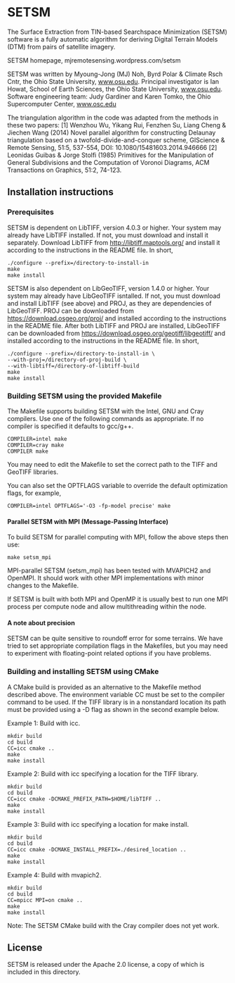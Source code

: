 # SETSM

The Surface Extraction from TIN-based Searchspace Minimization (SETSM) software
is a fully automatic algorithm for deriving Digital Terrain Models (DTM) from
pairs of satellite imagery.

SETSM homepage, mjremotesensing.wordpress.com/setsm

SETSM was written by Myoung-Jong (MJ) Noh, Byrd Polar & Climate Rsch Cntr, 
the Ohio State University, www.osu.edu.
Principal investigator is Ian Howat, School of Earth Sciences,
the Ohio State University, www.osu.edu.
Software engineering team:  Judy Gardiner and Karen Tomko, 
the Ohio Supercomputer Center, www.osc.edu

The triangulation algorithm in the code was adapted from the methods in these 
two papers:
[1] Wenzhou Wu, Yikang Rui, Fenzhen Su, Liang Cheng & Jiechen Wang (2014) 
Novel parallel algorithm for constructing Delaunay triangulation based on a
twofold-divide-and-conquer scheme, GIScience & Remote Sensing, 51:5, 537-554, DOI:
10.1080/15481603.2014.946666
[2] Leonidas Guibas & Jorge Stolfi (1985) Primitives for the Manipulation of 
General Subdivisions and the Computation of Voronoi Diagrams, ACM Transactions on 
Graphics, 51:2, 74-123.

## Installation instructions

### Prerequisites
SETSM is dependent on LibTIFF, version 4.0.3 or higher.  Your system may 
already have LibTIFF installed.  If not, you must download and install it 
separately.  Download LibTIFF from http://libtiff.maptools.org/ and install
it according to the instructions in the README file.  In short,
```
./configure --prefix=/directory-to-install-in
make
make install
```
SETSM is also dependent on LibGeoTIFF, version 1.4.0 or higher.  Your system
may already have LibGeoTIFF isntalled. If not, you must download and install
LibTIFF (see above) and PROJ, as they are dependencies of LibGeoTIFF.  PROJ
can be downloaded from https://download.osgeo.org/proj/ and installed according
to the instructions in the README file.  After both LibTIFF and PROJ are installed,
LibGeoTIFF can be downloaded from https://download.osgeo.org/geotiff/libgeotiff/
and installed according to the instructions in the README file. In short,
```
./configure --prefix=/directory-to-install-in \
--with-proj=/directory-of-proj-build \
--with-libtiff=/directory-of-libtiff-build
make
make install
```

### Building SETSM using the provided Makefile

The Makefile supports building SETSM with the Intel, GNU and Cray 
compilers.  Use one of the following commands as appropriate.  If no compiler 
is specified it defaults to gcc/g++.
```
COMPILER=intel make
COMPILER=cray make
COMPILER make
```

You may need to edit the Makefile to set the 
correct path to the TIFF and GeoTIFF libraries.

You can also set the OPTFLAGS variable to override the default optimization flags,
for example,
```
COMPILER=intel OPTFLAGS='-O3 -fp-model precise' make
```


#### Parallel SETSM with MPI (Message-Passing Interface)
To build SETSM for parallel computing with MPI, follow the above steps then use:
```
make setsm_mpi
```

MPI-parallel SETSM (setsm_mpi) has been tested with MVAPICH2 and 
OpenMPI.  It should work with other MPI implementations with minor changes 
to the Makefile.

If SETSM is built with both MPI and OpenMP it is usually best to run one 
MPI process per compute node and allow multithreading within the node.

#### A note about precision

SETSM can be quite sensitive to roundoff error for some terrains.  We have 
tried to set appropriate compilation flags in the Makefiles, but you may need 
to experiment with floating-point related options if you have problems.

### Building and installing SETSM using CMake

A CMake build is provided as an alternative to the Makefile method described 
above.  The environment variable CC must be set to the compiler command to be 
used.  If the TIFF library is in a nonstandard location its path must be 
provided using a -D flag as shown in the second example below.

Example 1:  Build with icc.
```
mkdir build
cd build
CC=icc cmake ..
make
make install
```

Example 2:  Build with icc specifying a location for the TIFF library.
```
mkdir build
cd build
CC=icc cmake -DCMAKE_PREFIX_PATH=$HOME/libTIFF ..
make
make install
```

Example 3:  Build with icc specifying a location for make install.
```
mkdir build
cd build
CC=icc cmake -DCMAKE_INSTALL_PREFIX=./desired_location ..
make
make install
```

Example 4: Build with mvapich2.
```
mkdir build
cd build
CC=mpicc MPI=on cmake ..
make
make install
```

Note:  The SETSM CMake build with the Cray compiler does not yet work.  

## License

SETSM is released under the Apache 2.0 license, a copy of which is included in
this directory.

